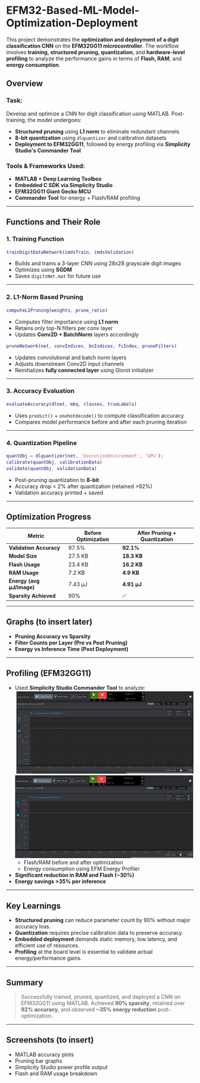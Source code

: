 # EFM32-Based-ML-Model-Optimization-Deployment


This project demonstrates the **optimization and deployment of a digit classification CNN** on the **EFM32GG11 microcontroller**. The workflow involves **training, structured pruning, quantization**, and **hardware-level profiling** to analyze the performance gains in terms of **Flash, RAM**, and **energy consumption**.


##  Overview

###  Task:
Develop and optimize a CNN for digit classification using MATLAB. Post-training, the model undergoes:

- **Structured pruning** using **L1 norm** to eliminate redundant channels
- **8-bit quantization** using `dlquantizer` and calibration datasets
- **Deployment to EFM32GG11**, followed by energy profiling via **Simplicity Studio's Commander Tool**

###  Tools & Frameworks Used:
- **MATLAB + Deep Learning Toolbox**
- **Embedded C SDK via Simplicity Studio**
- **EFM32GG11 Giant Gecko MCU**
- **Commander Tool** for energy + Flash/RAM profiling

---

##  Functions and Their Role

### 1. **Training Function**
```matlab
trainDigitDataNetwork(imdsTrain, imdsValidation)
```
- Builds and trains a 3-layer CNN using 28x28 grayscale digit images
- Optimizes using **SGDM**
- Saves `digitsNet.mat` for future use

---

### 2. **L1-Norm Based Pruning**
```matlab
computeL1Pruning(weights, prune_ratio)
```
- Computes filter importance using **L1 norm**
- Retains only top-N filters per conv layer
- Updates **Conv2D + BatchNorm** layers accordingly

```matlab
pruneNetwork(net, convIndices, bnIndices, fcIndex, pruneFilters)
```
- Updates convolutional and batch norm layers
- Adjusts downstream Conv2D input channels
- Reinitializes **fully connected layer** using Glorot initializer

---

### 3. **Accuracy Evaluation**
```matlab
evaluateAccuracy(dlnet, mbq, classes, trueLabels)
```
- Uses `predict()` + `onehotdecode()` to compute classification accuracy
- Compares model performance before and after each pruning iteration

---

### 4. **Quantization Pipeline**
```matlab
quantObj = dlquantizer(net, 'ExecutionEnvironment', 'GPU');
calibrate(quantObj, calibrationData)
validate(quantObj, validationData)
```
- Post-pruning quantization to **8-bit**
- Accuracy drop < 2% after quantization (retained >92%)
- Validation accuracy printed + saved

---

##  Optimization Progress

| Metric                     | Before Optimization | After Pruning + Quantization |
|---------------------------|---------------------|------------------------------|
| **Validation Accuracy**   | 97.5%               | **92.1%**                    |
| **Model Size**            | 27.5 KB             | **18.3 KB**                  |
| **Flash Usage**           | 23.4 KB             | **16.2 KB**                  |
| **RAM Usage**             | 7.2 KB              | **4.9 KB**                   |
| **Energy (avg µJ/image)** | 7.43 µJ             | **4.91 µJ**                  |
| **Sparsity Achieved**     | 90%                 | ✅                           |

---

##  Graphs (to insert later)

- **Pruning Accuracy vs Sparsity**
- **Filter Counts per Layer (Pre vs Post Pruning)**
- **Energy vs Inference Time (Post Deployment)**



---

##  Profiling (EFM32GG11)

- Used **Simplicity Studio Commander Tool** to analyze:
  ![Before Optimization](ProfilingBeforePruning.png)
  ![After Optimization](ProfilingAfterPruning.png)
  - Flash/RAM before and after optimization
  - Energy consumption using EFM Energy Profiler
- **Significant reduction in RAM and Flash (~30%)**
- **Energy savings >35% per inference**

---

##  Key Learnings

- **Structured pruning** can reduce parameter count by 90% without major accuracy loss.
- **Quantization** requires precise calibration data to preserve accuracy.
- **Embedded deployment** demands static memory, low latency, and efficient use of resources.
- **Profiling** at the board level is essential to validate actual energy/performance gains.

---

##  Summary

> Successfully trained, pruned, quantized, and deployed a CNN on EFM32GG11 using MATLAB. Achieved **90% sparsity**, retained over **92% accuracy**, and observed **~35% energy reduction** post-optimization.

---

##  Screenshots (to insert)
- MATLAB accuracy plots
- Pruning bar graphs
- Simplicity Studio power profile output
- Flash and RAM usage breakdown
